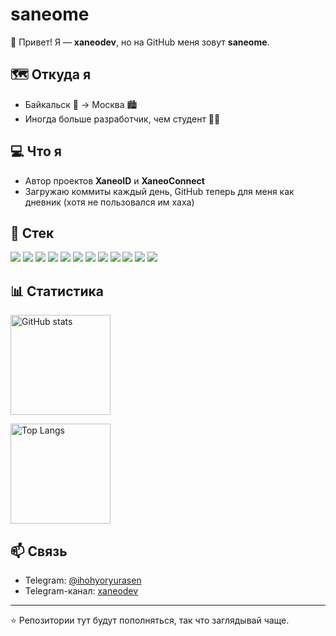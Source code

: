# saneome

👋 Привет! Я — **xaneodev**, но на GitHub меня зовут **saneome**.  

## 🗺️ Откуда я
- Байкальск 🌊 → Москва 🏙️  
- Иногда больше разработчик, чем студент 🤷‍♂️  

## 💻 Что я
- Автор проектов **XaneoID** и **XaneoConnect**  
- Загружаю коммиты каждый день, GitHub теперь для меня как дневник (хотя не пользовался им хаха)

## 🔧 Стек

<p align="left">
  <img src="https://img.shields.io/badge/Flutter-02569B?style=for-the-badge&logo=flutter&logoColor=white"/>
  <img src="https://img.shields.io/badge/Django-092E20?style=for-the-badge&logo=django&logoColor=white"/>
  <img src="https://img.shields.io/badge/Python-3776AB?style=for-the-badge&logo=python&logoColor=white"/>
  <img src="https://img.shields.io/badge/HTML5-E34F26?style=for-the-badge&logo=html5&logoColor=white"/>
  <img src="https://img.shields.io/badge/CSS3-1572B6?style=for-the-badge&logo=css3&logoColor=white"/>
  <img src="https://img.shields.io/badge/JavaScript-F7DF1E?style=for-the-badge&logo=javascript&logoColor=black"/>
  <img src="https://img.shields.io/badge/C++-00599C?style=for-the-badge&logo=cplusplus&logoColor=white"/>
  <img src="https://img.shields.io/badge/Java-007396?style=for-the-badge&logo=java&logoColor=white"/>
  <img src="https://img.shields.io/badge/SQLite-003B57?style=for-the-badge&logo=sqlite&logoColor=white"/>
  <img src="https://img.shields.io/badge/MySQL-4479A1?style=for-the-badge&logo=mysql&logoColor=white"/>
  <img src="https://img.shields.io/badge/Git-F05032?style=for-the-badge&logo=git&logoColor=white"/>
  <img src="https://img.shields.io/badge/GitHub-181717?style=for-the-badge&logo=github&logoColor=white"/>
</p>

## 📊 Статистика

<p align="left">
  <img src="https://github-readme-stats.vercel.app/api?username=saneome&show_icons=true&theme=tokyonight" alt="GitHub stats" height="160"/>
</p>

<p align="left">
  <img src="https://github-readme-stats.vercel.app/api/top-langs/?username=saneome&layout=compact&theme=tokyonight" alt="Top Langs" height="160"/>
</p>

## 📫 Связь
- Telegram: [@ihohyoryurasen](https://t.me/ihohyoryurasen)  
- Telegram-канал: [xaneodev](https://t.me/xaneodev)  

---

⭐ Репозитории тут будут пополняться, так что заглядывай чаще.
